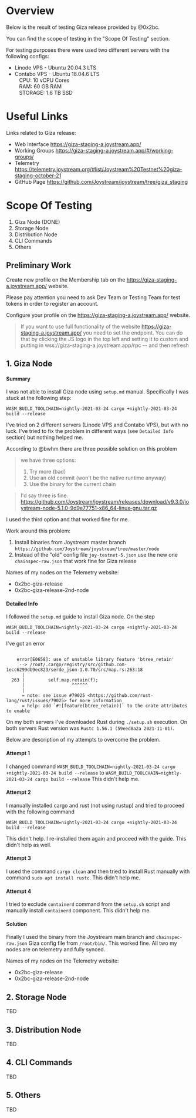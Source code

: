 # Overview 

Below is the result of testing Giza release provided by @0x2bc.

You can find the scope of testing in the "Scope Of Testing" section.

For testing purposes there were used two different servers with the following configs:
- Linode VPS  - Ubuntu 20.04.3 LTS
- Contabo VPS - Ubuntu 18.04.6 LTS  
        &nbsp;&nbsp;&nbsp;CPU: 10 vCPU Cores  
        &nbsp;&nbsp;&nbsp;RAM: 60 GB RAM  
        &nbsp;&nbsp;&nbsp;STORAGE: 1.6 TB SSD  

# Useful Links

Links related to Giza release:

- Web Interface  https://giza-staging-a.joystream.app/    
- Working Groups https://giza-staging-a.joystream.app/#/working-groups/    
- Telemetry https://telemetry.joystream.org/#list/Joystream%20Testnet%20giza-staging-october-21  
- GitHub Page https://github.com/Joystream/joystream/tree/giza_staging  

# Scope Of Testing

1) Giza Node (DONE)
2) Storage Node 
3) Distribution Node 
4) CLI Commands
5) Others

## Preliminary Work 

Create new profile on the Membership tab on the  https://giza-staging-a.joystream.app/ website. 

Please pay attention you need to ask Dev Team or Testing Team for test tokens in order to register an account. 

Configure your profile on the https://giza-staging-a.joystream.app/ website. 

> If you want to use full functionality of the website https://giza-staging-a.joystream.app/  you need to set the endpoint. 
> You can do that by clicking the JS logo in the top left and setting it to custom and putting in wss://giza-staging-a.joystream.app/rpc -- and then refresh

## 1. Giza Node

#### Summary

I was not able to install Giza node using `setup.md` manual. Specifically I was stuck at the following step: 

```WASM_BUILD_TOOLCHAIN=nightly-2021-03-24 cargo +nightly-2021-03-24 build --release```

I've tried on 2 different servers (Linode VPS and Contabo VPS), but with no luck. I've tried to fix the problem in different ways (see `Detailed Info` section) but nothing helped me. 

According to @bwhm there are three possible solution on this problem 

> we have three options:
> 1. Try more (bad)
> 2. Use an old commit (won't be the native runtime anyway)
> 3. Use the binary for the current chain

> I'd say three is fine.  https://github.com/Joystream/joystream/releases/download/v9.3.0/joystream-node-5.1.0-9d9e77751-x86_64-linux-gnu.tar.gz

I used the third option and that worked fine for me. 

Work around this problem:
1) Install binaries from Joystream master branch ` https://github.com/Joystream/joystream/tree/master/node ` 
2) Instead of the "old" config file `joy-testnet-5.json` use the new one `chainspec-raw.json` that work fine for Giza release 

Names of my nodes on the Telemetry website:
- 0x2bc-giza-release
- 0x2bc-giza-release-2nd-node

#### Detailed Info

I followed the  `setup.md` guide to install Giza node. On the step  

```WASM_BUILD_TOOLCHAIN=nightly-2021-03-24 cargo +nightly-2021-03-24 build --release``` 

I've got an error 

```

    error[E0658]: use of unstable library feature 'btree_retain'
     --> /root/.cargo/registry/src/github.com-1ecc6299db9ec823/serde_json-1.0.70/src/map.rs:263:18
      |
  263 |         self.map.retain(f);
      |                  ^^^^^^
      |
      = note: see issue #79025 <https://github.com/rust-lang/rust/issues/79025> for more information
      = help: add `#![feature(btree_retain)]` to the crate attributes to enable
```

On my both servers I've downloaded Rust during  `./setup.sh` execution. On both servers Rust version was `Rustc 1.56.1 (59eed8a2a 2021-11-01)`. 

Below are description of my attempts to overcome the problem. 

#### Attempt 1

I changed command `WASM_BUILD_TOOLCHAIN=nightly-2021-03-24 cargo +nightly-2021-03-24 build --release` to `WASM_BUILD_TOOLCHAIN=nightly-2021-03-24 cargo build --release` This didn't help me. 

#### Attempt 2
 
I manually installed cargo and rust (not using rustup) and tried to proceed with the following command 

```WASM_BUILD_TOOLCHAIN=nightly-2021-03-24 cargo +nightly-2021-03-24 build --release```

This didn't help.  I re-installed them again and proceed with the guide. This didn't help as well.

#### Attempt 3
 
I used the command  `cargo clean` and then tried to install Rust manually with command ```sudo apt install rustc```. 
This didn't help me.

#### Attempt 4

I tried to exclude `containerd` command from the `setup.sh` script and manually install `containerd` component.
This didn't help me. 


#### Solution

Finally I used the binary from the Joystream main branch and `chainspec-raw.json` Giza config file from `/root/bin/`.
This worked fine. All two my nodes are on telemetry and fully synced.

Names of my nodes on the Telemetry website:
- 0x2bc-giza-release
- 0x2bc-giza-release-2nd-node

## 2. Storage Node

TBD

## 3. Distribution Node 

TBD

## 4. CLI Commands

TBD

## 5. Others

TBD

